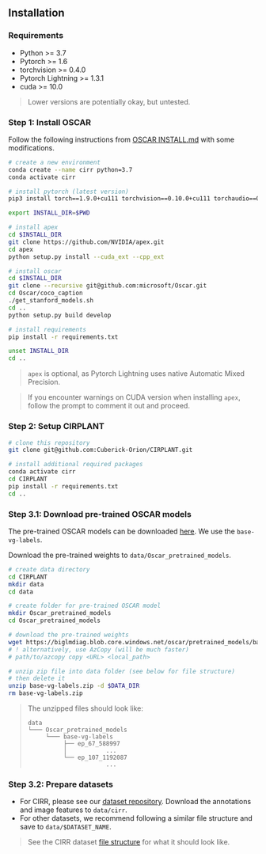 ## Installation

### Requirements
- Python >= 3.7
- Pytorch >= 1.6
- torchvision >= 0.4.0
- Pytorch Lightning >= 1.3.1
- cuda >= 10.0

>Lower versions are potentially okay, but untested.

### Step 1: Install OSCAR

Follow the following instructions from [OSCAR INSTALL.md](https://github.com/microsoft/Oscar/blob/master/INSTALL.md) with some modifications.

```bash
# create a new environment
conda create --name cirr python=3.7
conda activate cirr

# install pytorch (latest version)
pip3 install torch==1.9.0+cu111 torchvision==0.10.0+cu111 torchaudio==0.9.0 -f https://download.pytorch.org/whl/torch_stable.html

export INSTALL_DIR=$PWD

# install apex
cd $INSTALL_DIR
git clone https://github.com/NVIDIA/apex.git
cd apex
python setup.py install --cuda_ext --cpp_ext

# install oscar
cd $INSTALL_DIR
git clone --recursive git@github.com:microsoft/Oscar.git
cd Oscar/coco_caption
./get_stanford_models.sh
cd ..
python setup.py build develop

# install requirements
pip install -r requirements.txt

unset INSTALL_DIR
cd ..
```

>`apex` is optional, as Pytorch Lightning uses native Automatic Mixed Precision.

>If you encounter warnings on CUDA version when installing `apex`, follow the prompt to comment it out and proceed.

### Step 2: Setup CIRPLANT
```bash
# clone this repository
git clone git@github.com:Cuberick-Orion/CIRPLANT.git

# install additional required packages
conda activate cirr
cd CIRPLANT
pip install -r requirements.txt
cd ..
```

### Step 3.1: Download pre-trained OSCAR models
The pre-trained OSCAR models can be downloaded [here](https://github.com/microsoft/Oscar/blob/master/DOWNLOAD.md#pre-trained-models). We use the `base-vg-labels`.

Download the pre-trained weights to `data/Oscar_pretrained_models`.

```bash
# create data directory
cd CIRPLANT
mkdir data
cd data

# create folder for pre-trained OSCAR model
mkdir Oscar_pretrained_models
cd Oscar_pretrained_models

# download the pre-trained weights
wget https://biglmdiag.blob.core.windows.net/oscar/pretrained_models/base-vg-labels.zip
# ! alternatively, use AzCopy (will be much faster)
# path/to/azcopy copy <URL> <local_path>

# unzip zip file into data folder (see below for file structure)
# then delete it
unzip base-vg-labels.zip -d $DATA_DIR
rm base-vg-labels.zip
```
>The unzipped files should look like:
>```
> data
> └─── Oscar_pretrained_models
>      └─── base-vg-labels
>           ├── ep_67_588997      
>           │           ...
>           └── ep_107_1192087         
>                       ...
>```

### Step 3.2: Prepare datasets
 - For CIRR, please see our [dataset repository](https://github.com/Cuberick-Orion/CIRR). Download the annotations and image features to `data/cirr`.
 - For other datasets, we recommend following a similar file structure and save to `data/$DATASET_NAME`.

>See the CIRR dataset [file structure](https://github.com/Cuberick-Orion/CIRR/blob/main/README.md#dataset-file-structure) for what it should look like.